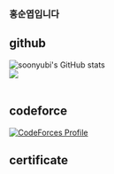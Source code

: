 ### 홍순엽입니다 

## github
![soonyubi's GitHub stats](https://github-readme-stats.vercel.app/api?username=soonyubi&show_icons=true&theme=highcontrast)   
<img src="https://github-readme-stats.vercel.app/api/top-langs/?username=soonyubi&layout=compact"><br><br>   
## codeforce    
[![CodeForces Profile](https://cf.leed.at?id=soonyubing)](https://codeforces.com/profile/soonyubing)   

## certificate 
<div data-iframe-width="150" data-iframe-height="270" data-share-badge-id="d879ff93-a211-4151-ad97-c4182a19fdc6" data-share-badge-host="https://www.credly.com"></div><script type="text/javascript" async src="//cdn.credly.com/assets/utilities/embed.js"></script>
